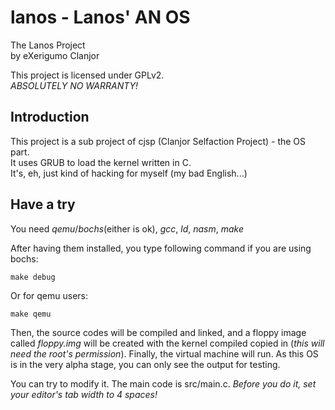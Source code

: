 lanos - Lanos' AN OS
======================================================================
The Lanos Project<br>
by eXerigumo Clanjor

This project is licensed under GPLv2.<br>
*ABSOLUTELY NO WARRANTY!*

Introduction
------------------------------------------------------------
This project is a sub project of cjsp (Clanjor Selfaction Project) -
the OS part.<br>
It uses GRUB to load the kernel written in C.<br>
It's, eh, just kind of hacking for myself (my bad English...)

Have a try
------------------------------------------------------------
You need _qemu_/_bochs_(either is ok), _gcc_, _ld_, _nasm_, _make_

After having them installed, you type following command
if you are using bochs:

	make debug

Or for qemu users:

	make qemu

Then, the source codes will be compiled and linked, and a floppy
image called _floppy.img_ will be created with the kernel compiled
copied in (*this will need the root's permission*). Finally, the
virtual machine will run. As this OS is in the very alpha stage,
you can only see the output for testing.

You can try to modify it. The main code is src/main.c. *Before you do it,
set your editor's tab width to 4 spaces!*

